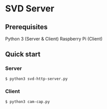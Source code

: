# SVD Server

## Prerequisites

Python 3 (Server & Client)
Raspberry Pi (Client)

## Quick start

### Server
```bash
$ python3 svd-http-server.py
```

### Client

```bash
$ python3 cam-cap.py
```
